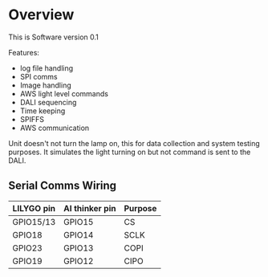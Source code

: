 # Overview 

This is Software version 0.1

Features:
- log file handling
- SPI comms
- Image handling
- AWS light level commands 
- DALI sequencing 
- Time keeping 
- SPIFFS 
- AWS communication

Unit doesn't not turn the lamp on, this for data collection and system testing purposes.
It simulates the light turning on but not command is sent to the DALI.

## Serial Comms Wiring

| LILYGO pin | AI thinker pin | Purpose |
| ---------- | -------------- | ------- |
| GPIO15/13  | GPIO15         | CS      |
| GPIO18     | GPIO14         | SCLK    |
| GPIO23     | GPIO13         | COPI    |
| GPIO19     | GPIO12         | CIPO    |
